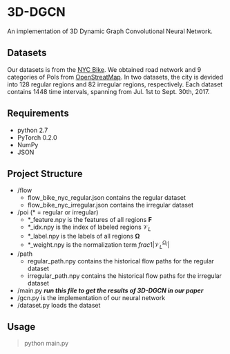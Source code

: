 # 3D-DGCN

An implementation of 3D Dynamic Graph Convolutional Neural Network.
## Datasets

Our datasets is from the [NYC Bike](https://www.citibikenyc.com/system-data). We obtained road network and 9 categories of PoIs from [OpenStreatMap](https://www.openstreetmap.org/#map=4/36.96/104.17). In two datasets, the city is devided into 128 regular regions and 82 irregular regions, respectively. Each dataset contains 1448 time intervals, spanning from Jul. 1st to Sept. 30th, 2017.

## Requirements

- python 2.7
- PyTorch 0.2.0
- NumPy
- JSON

## Project Structure

- /flow
  - flow_bike_nyc_regular.json contains the regular dataset
  - flow_bike_nyc_irregular.json contains the irregular dataset
- /poi (* = regular or irregular)
  - *_feature.npy is the features of all regions $\bm{F}$
  - *_idx.npy is the index of labeled regions $\mathcal{V}_L$ 
  - *_label.npy is the labels of all regions $\bm{\Omega}$
  - *_weight.npy is the normalization term $frac{1}{|\mathcal{V}_L^{\Omega_i}|}$
- /path
  - regular_path.npy contains the historical flow paths for the regular dataset
  - irregular_path.npy contains the historical flow paths for the irregular dataset
- /main.py ***run this file to get the results of 3D-DGCN in our paper***
- /gcn.py is the implementation of our neural network
- /dataset.py loads the dataset

## Usage

> python main.py
